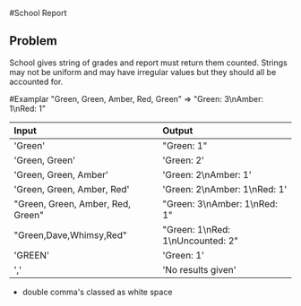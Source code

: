 #School Report

## Problem
School gives string of grades and report must return them counted. Strings may not be uniform and may have irregular values but they should all be accounted for.

#Examplar
"Green, Green, Amber, Red, Green" => "Green: 3\nAmber: 1\nRed: 1"


| Input | Output |
| :------------- | :------------- |
| 'Green' | "Green: 1" |
| 'Green, Green' | 'Green: 2' |
| 'Green, Green, Amber' | 'Green: 2\nAmber: 1' |
| 'Green, Green, Amber, Red' | 'Green: 2\nAmber: 1\nRed: 1' |
| "Green, Green, Amber, Red, Green" | "Green: 3\nAmber: 1\nRed: 1" |
| "Green,Dave,Whimsy,Red" | "Green: 1\nRed: 1\nUncounted: 2" |
| 'GREEN' | 'Green: 1' | # Case sensitivity |
| ',' | 'No results given' |

* double comma's classed as white space

